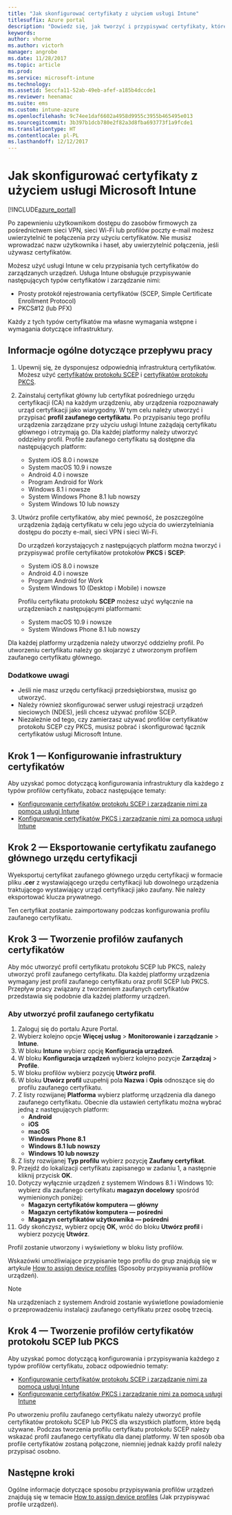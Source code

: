```yaml
---
title: "Jak skonfigurować certyfikaty z użyciem usługi Intune"
titlesuffix: Azure portal
description: "Dowiedz się, jak tworzyć i przypisywać certyfikaty, które pozwolą zabezpieczyć sieci Wi-Fi i VPN oraz inne połączenia, korzystając z usługi Intune."
keywords: 
author: vhorne
ms.author: victorh
manager: angrobe
ms.date: 11/28/2017
ms.topic: article
ms.prod: 
ms.service: microsoft-intune
ms.technology: 
ms.assetid: 5eccfa11-52ab-49eb-afef-a185b4dccde1
ms.reviewer: heenamac
ms.suite: ems
ms.custom: intune-azure
ms.openlocfilehash: 9c74ee1daf6602a4958d9955c3955b465495e013
ms.sourcegitcommit: 3b397b1dcb780e2f82a3d8fba693773f1a9fcde1
ms.translationtype: HT
ms.contentlocale: pl-PL
ms.lasthandoff: 12/12/2017
---
```

# <a name="how-to-configure-certificates-in-microsoft-intune"></a>Jak skonfigurować certyfikaty z użyciem usługi Microsoft Intune

[!INCLUDE[azure_portal](./includes/azure_portal.md)]

Po zapewnieniu użytkownikom dostępu do zasobów firmowych za pośrednictwem sieci VPN, sieci Wi-Fi lub profilów poczty e-mail możesz uwierzytelnić te połączenia przy użyciu certyfikatów. Nie musisz wprowadzać nazw użytkownika i haseł, aby uwierzytelnić połączenia, jeśli używasz certyfikatów.

Możesz użyć usługi Intune w celu przypisania tych certyfikatów do zarządzanych urządzeń. Usługa Intune obsługuje przypisywanie następujących typów certyfikatów i zarządzanie nimi:

- Prosty protokół rejestrowania certyfikatów (SCEP, Simple Certificate Enrollment Protocol)
- PKCS#12 (lub PFX)

Każdy z tych typów certyfikatów ma własne wymagania wstępne i wymagania dotyczące infrastruktury.

## <a name="general-workflow"></a>Informacje ogólne dotyczące przepływu pracy

1. Upewnij się, że dysponujesz odpowiednią infrastrukturą certyfikatów. Możesz użyć [certyfikatów protokołu SCEP](certificates-scep-configure.md) i [certyfikatów protokołu PKCS](certficates-pfx-configure.md).
2. Zainstaluj certyfikat główny lub certyfikat pośredniego urzędu certyfikacji (CA) na każdym urządzeniu, aby urządzenia rozpoznawały urząd certyfikacji jako wiarygodny. W tym celu należy utworzyć i przypisać **profil zaufanego certyfikatu**. Po przypisaniu tego profilu urządzenia zarządzane przy użyciu usługi Intune zażądają certyfikatu głównego i otrzymają go. Dla każdej platformy należy utworzyć oddzielny profil. Profile zaufanego certyfikatu są dostępne dla następujących platform:
    - System iOS 8.0 i nowsze
    - System macOS 10.9 i nowsze
    - Android 4.0 i nowsze
    - Program Android for Work
    - Windows 8.1 i nowsze
    - System Windows Phone 8.1 lub nowszy
    - System Windows 10 lub nowszy
3. Utwórz profile certyfikatów, aby mieć pewność, że poszczególne urządzenia żądają certyfikatu w celu jego użycia do uwierzytelniania dostępu do poczty e-mail, sieci VPN i sieci Wi-Fi.

   Do urządzeń korzystających z następujących platform można tworzyć i przypisywać profile certyfikatów protokołów **PKCS** i **SCEP**:

   - System iOS 8.0 i nowsze
   - Android 4.0 i nowsze
   - Program Android for Work
   - System Windows 10 (Desktop i Mobile) i nowsze

   Profilu certyfikatu protokołu **SCEP** możesz użyć wyłącznie na urządzeniach z następującymi platformami:

   - System macOS 10.9 i nowsze
   - System Windows Phone 8.1 lub nowszy

Dla każdej platformy urządzenia należy utworzyć oddzielny profil. Po utworzeniu certyfikatu należy go skojarzyć z utworzonym profilem zaufanego certyfikatu głównego.

### <a name="further-considerations"></a>Dodatkowe uwagi

- Jeśli nie masz urzędu certyfikacji przedsiębiorstwa, musisz go utworzyć.
- Należy również skonfigurować serwer usługi rejestracji urządzeń sieciowych (NDES), jeśli chcesz używać profilów SCEP.
- Niezależnie od tego, czy zamierzasz używać profilów certyfikatów protokołu SCEP czy PKCS, musisz pobrać i skonfigurować łącznik certyfikatów usługi Microsoft Intune.


## <a name="step-1-configure-your-certificate-infrastructure"></a>Krok 1 — Konfigurowanie infrastruktury certyfikatów

Aby uzyskać pomoc dotyczącą konfigurowania infrastruktury dla każdego z typów profilów certyfikatu, zobacz następujące tematy:

- [Konfigurowanie certyfikatów protokołu SCEP i zarządzanie nimi za pomocą usługi Intune](certificates-scep-configure.md)
- [Konfigurowanie certyfikatów PKCS i zarządzanie nimi za pomocą usługi Intune](certficates-pfx-configure.md)


## <a name="step-2-export-your-trusted-root-ca-certificate"></a>Krok 2 — Eksportowanie certyfikatu zaufanego głównego urzędu certyfikacji

Wyeksportuj certyfikat zaufanego głównego urzędu certyfikacji w formacie pliku **.cer** z wystawiającego urzędu certyfikacji lub dowolnego urządzenia traktującego wystawiający urząd certyfikacji jako zaufany. Nie należy eksportować klucza prywatnego.

Ten certyfikat zostanie zaimportowany podczas konfigurowania profilu zaufanego certyfikatu.

## <a name="step-3-create-trusted-certificate-profiles"></a>Krok 3 — Tworzenie profilów zaufanych certyfikatów
Aby móc utworzyć profil certyfikatu protokołu SCEP lub PKCS, należy utworzyć profil zaufanego certyfikatu. Dla każdej platformy urządzenia wymagany jest profil zaufanego certyfikatu oraz profil SCEP lub PKCS. Przepływ pracy związany z tworzeniem zaufanych certyfikatów przedstawia się podobnie dla każdej platformy urządzeń.

### <a name="to-create-a-trusted-certificate-profile"></a>Aby utworzyć profil zaufanego certyfikatu

1. Zaloguj się do portalu Azure Portal.
2. Wybierz kolejno opcje **Więcej usług** > **Monitorowanie i zarządzanie** > **Intune**.
3. W bloku **Intune** wybierz opcję **Konfiguracja urządzeń**.
2. W bloku **Konfiguracja urządzeń** wybierz kolejno pozycje **Zarządzaj** > **Profile**.
3. W bloku profilów wybierz pozycję **Utwórz profil**.
4. W bloku **Utwórz profil** uzupełnij pola **Nazwa** i **Opis** odnoszące się do profilu zaufanego certyfikatu.
5. Z listy rozwijanej **Platforma** wybierz platformę urządzenia dla danego zaufanego certyfikatu. Obecnie dla ustawień certyfikatu można wybrać jedną z następujących platform:
    - **Android**
    - **iOS**
    - **macOS**
    - **Windows Phone 8.1**
    - **Windows 8.1 lub nowszy**
    - **Windows 10 lub nowszy**
6. Z listy rozwijanej **Typ profilu** wybierz pozycję **Zaufany certyfikat**.
7. Przejdź do lokalizacji certyfikatu zapisanego w zadaniu 1, a następnie kliknij przycisk **OK**.
8. Dotyczy wyłącznie urządzeń z systemem Windows 8.1 i Windows 10: wybierz dla zaufanego certyfikatu **magazyn docelowy** spośród wymienionych poniżej:
    - **Magazyn certyfikatów komputera — główny**
    - **Magazyn certyfikatów komputera — pośredni**
    - **Magazyn certyfikatów użytkownika — pośredni**
8. Gdy skończysz, wybierz opcję **OK**, wróć do bloku **Utwórz profil** i wybierz pozycję **Utwórz**.

Profil zostanie utworzony i wyświetlony w bloku listy profilów.

Wskazówki umożliwiające przypisanie tego profilu do grup znajdują się w artykule [How to assign device profiles](device-profile-assign.md) (Sposoby przypisywania profilów urządzeń).


> [!Note]
> Na urządzeniach z systemem Android zostanie wyświetlone powiadomienie o przeprowadzeniu instalacji zaufanego certyfikatu przez osobę trzecią.

## <a name="step-4-create-scep-or-pkcs-certificate-profiles"></a>Krok 4 — Tworzenie profilów certyfikatów protokołu SCEP lub PKCS

Aby uzyskać pomoc dotyczącą konfigurowania i przypisywania każdego z typów profilów certyfikatu, zobacz odpowiednio tematy:

- [Konfigurowanie certyfikatów protokołu SCEP i zarządzanie nimi za pomocą usługi Intune](certificates-scep-configure.md)
- [Konfigurowanie certyfikatów PKCS i zarządzanie nimi za pomocą usługi Intune](certficates-pfx-configure.md)

Po utworzeniu profilu zaufanego certyfikatu należy utworzyć profile certyfikatów protokołu SCEP lub PKCS dla wszystkich platform, które będą używane. Podczas tworzenia profilu certyfikatu protokołu SCEP należy wskazać profil zaufanego certyfikatu dla danej platformy. W ten sposób oba profile certyfikatów zostaną połączone, niemniej jednak każdy profil należy przypisać osobno.


## <a name="next-steps"></a>Następne kroki
Ogólne informacje dotyczące sposobu przypisywania profilów urządzeń znajdują się w temacie [How to assign device profiles](device-profile-assign.md) (Jak przypisywać profile urządzeń).
